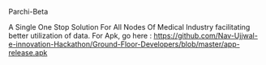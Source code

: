 Parchi-Beta

A Single One Stop Solution For All Nodes Of Medical Industry facilitating better utilization of data.
For Apk, go here : https://github.com/Nav-Ujjwal-e-innovation-Hackathon/Ground-Floor-Developers/blob/master/app-release.apk
